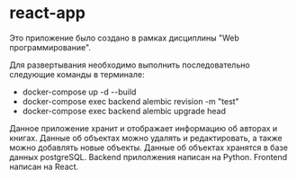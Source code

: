 # react-app
Это приложение было создано в рамках дисциплины "Web программирование".

Для развертывания необходимо выполнить последовательно следующие команды в терминале:
* docker-compose up -d --build
* docker-compose exec backend alembic revision -m "test"
* docker-compose exec backend alembic upgrade head

Данное приложение хранит и отображает информацию об авторах и книгах. Данные об объектах можно удалять и редактировать, а также можно добавлять новые объекты. Данные об объектах хранятся в базе данных postgreSQL. Backend прилолжения написан на Python. Frontend написан на React.
